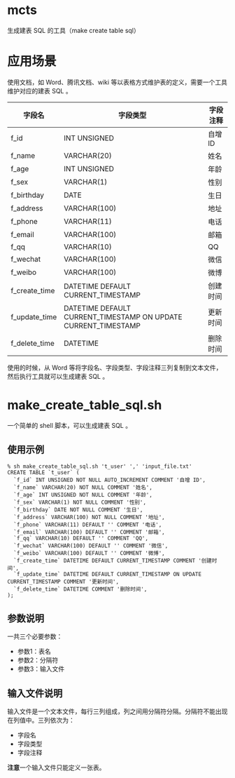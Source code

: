 # mcts

生成建表 SQL 的工具（make create table sql）

# 应用场景

使用文档，如 Word、腾讯文档、wiki 等以表格方式维护表的定义，需要一个工具维护对应的建表 SQL 。

| 字段名           | 字段类型                                                           | 字段注释  |
|---------------|----------------------------------------------------------------|-------|
| f_id          | INT UNSIGNED                                                   | 自增 ID |
| f_name        | VARCHAR(20)                                                    | 姓名    |
| f_age         | INT UNSIGNED                                                   | 年龄    |
| f_sex         | VARCHAR(1)                                                     | 性别    |
| f_birthday    | DATE                                                           | 生日    |
| f_address     | VARCHAR(100)                                                   | 地址    |
| f_phone       | VARCHAR(11)                                                    | 电话    |
| f_email       | VARCHAR(100)                                                   | 邮箱    |
| f_qq          | VARCHAR(10)                                                    | QQ    |
| f_wechat      | VARCHAR(100)                                                   | 微信    |
| f_weibo       | VARCHAR(100)                                                   | 微博    |
| f_create_time | DATETIME DEFAULT CURRENT_TIMESTAMP                             | 创建时间  |
| f_update_time | DATETIME DEFAULT CURRENT_TIMESTAMP ON UPDATE CURRENT_TIMESTAMP | 更新时间  |
| f_delete_time | DATETIME                                                       | 删除时间  |

使用的时候，从 Word 等将字段名、字段类型、字段注释三列复制到文本文件，然后执行工具就可以生成建表 SQL 。

# make_create_table_sql.sh 

一个简单的 shell 脚本，可以生成建表 SQL 。

## 使用示例

```shell
% sh make_create_table_sql.sh 't_user' ',' 'input_file.txt'
CREATE TABLE `t_user` (
  `f_id` INT UNSIGNED NOT NULL AUTO_INCREMENT COMMENT '自增 ID',
  `f_name` VARCHAR(20) NOT NULL COMMENT '姓名',
  `f_age` INT UNSIGNED NOT NULL COMMENT '年龄',
  `f_sex` VARCHAR(1) NOT NULL COMMENT '性别',
  `f_birthday` DATE NOT NULL COMMENT '生日',
  `f_address` VARCHAR(100) NOT NULL COMMENT '地址',
  `f_phone` VARCHAR(11) DEFAULT '' COMMENT '电话',
  `f_email` VARCHAR(100) DEFAULT '' COMMENT '邮箱',
  `f_qq` VARCHAR(10) DEFAULT '' COMMENT 'QQ',
  `f_wechat` VARCHAR(100) DEFAULT '' COMMENT '微信',
  `f_weibo` VARCHAR(100) DEFAULT '' COMMENT '微博',
  `f_create_time` DATETIME DEFAULT CURRENT_TIMESTAMP COMMENT '创建时间',
  `f_update_time` DATETIME DEFAULT CURRENT_TIMESTAMP ON UPDATE CURRENT_TIMESTAMP COMMENT '更新时间',
  `f_delete_time` DATETIME COMMENT '删除时间',
);
```

## 参数说明

一共三个必要参数：

* 参数1：表名
* 参数2：分隔符
* 参数3：输入文件

## 输入文件说明

输入文件是一个文本文件，每行三列组成，列之间用分隔符分隔。分隔符不能出现在列值中。三列依次为：

* 字段名
* 字段类型
* 字段注释

**注意**一个输入文件只能定义一张表。
